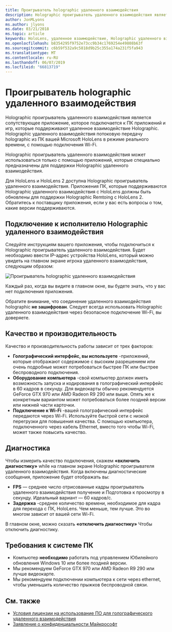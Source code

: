 ```yaml
---
title: Проигрыватель holographic удаленного взаимодействия
description: Holographic проигрыватель удаленного взаимодействия является сопутствующее приложение, которое подключается к ПК приложений и игр, которые поддерживают удаленное взаимодействие Holographic. Holographic удаленного взаимодействия потоковую передачу holographic из ПК вашей Microsoft HoloLens в режиме реального времени, с помощью подключения Wi-Fi.
author: JonMLyons
ms.author: jlyons
ms.date: 03/21/2018
ms.topic: article
keywords: HoloLens, удаленное взаимодействие, Holographic удаленного взаимодействия
ms.openlocfilehash: b8354295f9752e73cc9b34c1769254e49808b63f
ms.sourcegitcommit: c6b59f532a9c5818d9b25c355a174a231f5fa943
ms.translationtype: MT
ms.contentlocale: ru-RU
ms.lasthandoff: 06/07/2019
ms.locfileid: "66813719"
---
```

# <a name="holographic-remoting-player"></a>Проигрыватель holographic удаленного взаимодействия

Holographic проигрыватель удаленного взаимодействия является сопутствующее приложение, которое подключается к ПК приложений и игр, которые поддерживают удаленное взаимодействие Holographic. Holographic удаленного взаимодействия потоковую передачу holographic из ПК вашей Microsoft HoloLens в режиме реального времени, с помощью подключения Wi-Fi.

Holographic проигрыватель удаленного взаимодействия может использоваться только с помощью приложений, которые специально предназначены для поддержки Holographic удаленного взаимодействия.

Для HoloLens и HoloLens 2 доступна Holographic проигрыватель удаленного взаимодействия.  Приложения ПК, которые поддерживаются Holographic удаленного взаимодействия с HoloLens должны быть обновлены для поддержки Holographic Remtoing с HoloLens 2.  Обратитесь к поставщику приложения, если у вас есть вопросы о том, какие версии поддерживаются.

## <a name="connecting-to-the-holographic-remoting-player"></a>Подключение к исполнителю Holographic удаленного взаимодействия

Следуйте инструкциям вашего приложения, чтобы подключиться к Holographic проигрыватель удаленного взаимодействия. Будет необходимо ввести IP-адрес устройства HoloLens, который можно увидеть на главном экране игрока удаленного взаимодействия, следующим образом:

![Проигрыватель holographic удаленного взаимодействия](images/holographicremotingplayer.png)

Каждый раз, когда вы видите в главном окне, вы будете знать, что у вас нет подключения приложения.

Обратите внимание, что соединение удаленного взаимодействия holographic **не зашифрован**. Следует всегда использовать Holographic удаленного взаимодействия через безопасное подключение Wi-Fi, вы доверяете.

## <a name="quality-and-performance"></a>Качество и производительность

Качество и производительность работы зависит от трех факторов:
* **Голографический интерфейс, вы используете** -приложений, которые отображают содержимое с высоким разрешением или очень подробные может потребоваться быстрее ПК или быстрее беспроводного подключения.
* **Оборудование компьютера** -свой компьютер должен иметь возможность запуска и кодирования в голографический интерфейс в 60 кадров в секунду. Для видеокарты обычно рекомендуется GeForce GTX 970 или AMD Radeon R9 290 или выше. Опять же к конкретным вариантом может потребоваться более поздней версии или нижней части карточки.
* **Подключение к Wi-Fi** -вашей голографический интерфейс передаются через Wi-Fi. Используйте быстрой сети с низкой перегрузки для повышения качества. С помощью компьютера, подключенного через кабель Ethernet, вместо того чтобы Wi-Fi, может также повысить качество.

## <a name="diagnostics"></a>Диагностика

Чтобы измерить качество подключения, скажем **«включить диагностику»** while на главном экране Holographic проигрывателя удаленного взаимодействия. Когда включены диагностические сообщения, приложение будет отображать вы:
* **FPS** — среднее число отрисованные кадры проигрыватель удаленного взаимодействия получение и Подготовка к просмотру в секунду. Идеальный вариант — 60 кадров/с.
* **Задержка** -среднее количество времени, необходимое для кадра для перехода с ПК, HoloLens. Чем меньше, тем лучше. Это во многом зависит от вашей сети Wi-Fi.

В главном окне, можно сказать **«отключить диагностику»** Чтобы отключить диагностику.

## <a name="pc-system-requirements"></a>Требования к системе ПК
* Компьютер **необходимо** работать под управлением Юбилейного обновления Windows 10 или более поздней версии.
* Мы рекомендуем GeForce GTX 970 или AMD Radeon R9 290 или лучше видеокарте.
* Мы рекомендуем подключении компьютера к сети через ethernet, чтобы уменьшить количество прыжков беспроводной связи.

## <a name="see-also"></a>См. также
* [Условия лицензии на использование ПО для голографического удаленного взаимодействия](https://docs.microsoft.com/en-us/legal/mixed-reality/microsoft-holographic-remoting-software-license-terms)
* [Заявление о конфиденциальности Майкрософт](https://go.microsoft.com/fwlink/?LinkId=521839)
